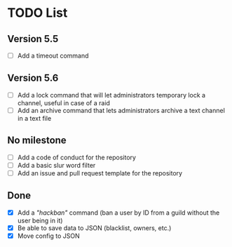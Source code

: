 # TODO List

## Version 5.5

* [ ] Add a timeout command

## Version 5.6

* [ ] Add a lock command that will let administrators temporary lock a channel, useful in case of a raid
* [ ] Add an archive command that lets administrators archive a text channel in a text file

## No milestone

* [ ] Add a code of conduct for the repository
* [ ] Add a basic slur word filter
* [ ] Add an issue and pull request template for the repository

## Done

* [X] Add a *"hackban"* command (ban a user by ID from a guild without the user being in it)
* [X] Be able to save data to JSON (blacklist, owners, etc.)
* [X] Move config to JSON
